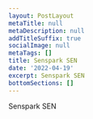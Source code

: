 ```yaml
---
layout: PostLayout
metaTitle: null
metaDescription: null
addTitleSuffix: true
socialImage: null
metaTags: []
title: Senspark SEN
date: '2022-04-19'
excerpt: Senspark SEN
bottomSections: []
---
```

Senspark SEN
